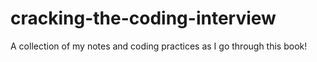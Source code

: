 # cracking-the-coding-interview
A collection of my notes and coding practices as I go through this book!
